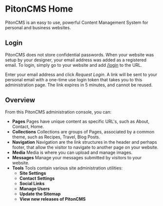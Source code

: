 # PitonCMS Home

PitonCMS is an easy to use, powerful Content Management System for personal and business websites.

## Login
PitonCMS does not store confidential passwords. When your website was setup by your designer, your email address was added as a registered email. To login, simply go to your website and add [/login](/login) to the URL.

Enter your email address and click *Request Login*. A link will be sent to your personal email with a one-time use login token that takes you to this administration page. The link expires in 5 minutes, and cannot be reused.

## Overview
From this PitonCMS administration console, you can:

* **Pages** Pages have unique content as specific URL's, such as About, Contact, Home.
* **Collections** Collections are groups of Pages, associated by a common theme, such as Recipes, Travel, Blog Posts.
* **Navigation** Navigation are the link structures in the header and perhaps footer, that allow the visitor to navigate to another page on your website.
* **Media** Media is where you can upload and manage images.
* **Messages** Manage your messages submitted by visitors to your website.
* **Tools** Tools contain various site administration utilities:
  * **Site Settings**
  * **Contact Settings**
  * **Social Links**
  * **Manage Users**
  * **Update the Sitemap**
  * **View new releases of PitonCMS**

